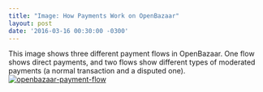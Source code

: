 ```yaml
---
title: "Image: How Payments Work on OpenBazaar" 
layout: post
date: '2016-03-16 00:30:00 -0300'
---
```

        
This image shows three different payment flows in OpenBazaar. One flow shows direct payments, and two flows show different types of moderated payments (a normal transaction and a disputed one). [![openbazaar-payment-flow](openbazaar-payment-flow.png)](openbazaar-payment-flow.png)